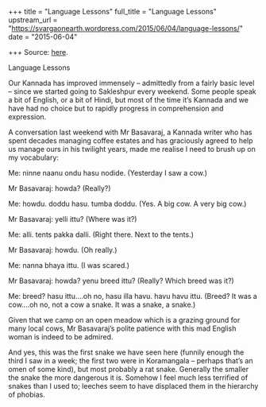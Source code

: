 +++
title = "Language Lessons"
full_title = "Language Lessons"
upstream_url = "https://svargaonearth.wordpress.com/2015/06/04/language-lessons/"
date = "2015-06-04"

+++
Source: [here](https://svargaonearth.wordpress.com/2015/06/04/language-lessons/).

Language Lessons

Our Kannada has improved immensely – admittedly from a fairly basic level – since we started going to Sakleshpur every weekend. Some people speak a bit of English, or a bit of Hindi, but most of the time it’s Kannada and we have had no choice but to rapidly progress in comprehension and expression.

A conversation last weekend with Mr Basavaraj, a Kannada writer who has spent decades managing coffee estates and has graciously agreed to help us manage ours in his twilight years, made me realise I need to brush up on my vocabulary:

Me: ninne naanu ondu hasu nodide. (Yesterday I saw a cow.)

Mr Basavaraj: howda? (Really?)

Me: howdu. doddu hasu. tumba doddu. (Yes. A big cow. A very big cow.)

Mr Basavaraj: yelli ittu? (Where was it?)

Me: alli. tents pakka dalli. (Right there. Next to the tents.)

Mr Basavaraj: howdu. (Oh really.)

Me: nanna bhaya ittu. (I was scared.)

Mr Basavaraj: howda? yenu breed ittu? (Really? Which breed was it?)

Me: breed? hasu ittu….oh no, hasu illa havu. havu havu ittu. (Breed?
It was a cow….oh no, not a cow a snake. It was a snake, a snake.)

Given that we camp on an open meadow which is a grazing ground for many local cows, Mr Basavaraj’s polite patience with this mad English woman is indeed to be admired.

And yes, this was the first snake we have seen here (funnily enough the third I saw in a week; the first two were in Koramangala – perhaps that’s an omen of some kind), but most probably a rat snake. Generally the smaller the snake the more dangerous it is. Somehow I feel much less terrified of snakes than I used to; leeches seem to have displaced them in the hierarchy of phobias.
